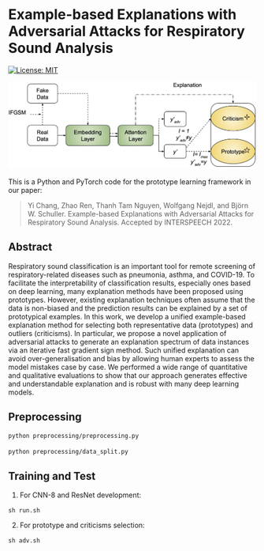 # Example-based Explanations with Adversarial Attacks for Respiratory Sound Analysis
[![License: MIT](https://img.shields.io/badge/License-MIT-yellow.svg)](https://opensource.org/licenses/MIT)

![](framework.jpg)

This is a Python and PyTorch code for the prototype learning framework in our paper: 

<!--[Prototype learning for interpretable respiratory sound analysis].-->

>Yi Chang, Zhao Ren, Thanh Tam Nguyen, Wolfgang Nejdl, and Björn W. Schuller. Example-based Explanations with Adversarial Attacks
for Respiratory Sound Analysis. Accepted by INTERSPEECH 2022. 

## Abstract

Respiratory sound classification is an important tool for remote screening of respiratory-related diseases such as pneumonia, asthma, and COVID-19. To facilitate the interpretability of classification results, especially ones based on deep learning, many explanation methods have been proposed using 
prototypes. However, existing explanation techniques often assume that the data is non-biased and the prediction results can be explained by a set of prototypical examples. In this work, we develop a unified example-based explanation method for selecting both representative data (prototypes) and outliers (criticisms). In particular, we propose a novel application of adversarial attacks to generate an explanation spectrum of data instances via an iterative fast gradient sign method. Such unified explanation can avoid over-generalisation and bias by allowing human experts to assess the model mistakes case by case. We performed a wide range of quantitative and qualitative evaluations to show that our approach 
generates effective and understandable explanation and is robust with many deep learning models. 

## Preprocessing
```
python preprocessing/preprocessing.py

python preprocessing/data_split.py

```

## Training and Test
1. For CNN-8 and ResNet development:
```
sh run.sh
```
2. For prototype and criticisms selection: 
```
sh adv.sh
```




